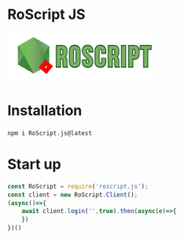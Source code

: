 # RoScript JS
![alt text](https://raw.githubusercontent.com/E-Witz/RoScript.js/main/Images/Untitled%20(3).png)
# Installation

`npm i RoScript.js@latest`

# Start up

```js
const RoScript = require('roscript.js');
const client = new RoScript.Client();
(async()=>{
    await client.login('',true).then(async(e)=>{
    })
})()
```

